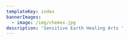 ```yaml
---
templateKey: index
bannerImages:
  - image: /img/chemex.jpg
description: 'Sensitive Earth Healing Arts '
---
```


